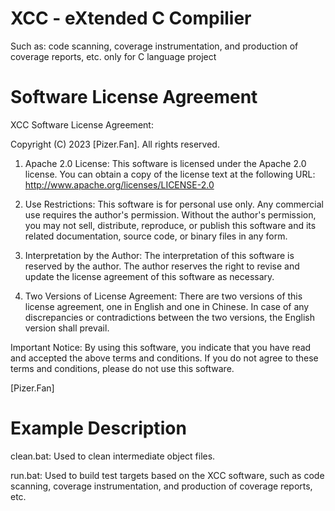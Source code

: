 # XCC - eXtended C Compilier
Such as: code scanning, coverage instrumentation, and production of coverage reports, etc. only  for C language project


# Software License Agreement 

XCC Software License Agreement:

Copyright (C) 2023 [Pizer.Fan]. All rights reserved.

1. Apache 2.0 License: This software is licensed under the Apache 2.0 license. You can obtain a copy of the license text at the following URL: http://www.apache.org/licenses/LICENSE-2.0

2. Use Restrictions: This software is for personal use only. Any commercial use requires the author's permission. Without the author's permission, you may not sell, distribute, reproduce, or publish this software and its related documentation, source code, or binary files in any form.

3. Interpretation by the Author: The interpretation of this software is reserved by the author. The author reserves the right to revise and update the license agreement of this software as necessary.

4. Two Versions of License Agreement: There are two versions of this license agreement, one in English and one in Chinese. In case of any discrepancies or contradictions between the two versions, the English version shall prevail.

Important Notice: By using this software, you indicate that you have read and accepted the above terms and conditions. If you do not agree to these terms and conditions, please do not use this software.

[Pizer.Fan]

# Example Description 

clean.bat: Used to clean intermediate object files.

run.bat: Used to build test targets based on the XCC software, such as code scanning, coverage instrumentation, and production of coverage reports, etc.

